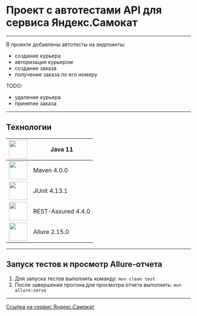 # Проект с автотестами API для сервиса Яндекс.Самокат

---
В проекте добавлены автотесты на эндпоинты:
- создание курьера
- авторизация курьером
- создание заказа
- получение заказа по его номеру

TODO:  
- удаление курьера
- принятие заказа
---
## Технологии

| <img height="50" src="https://proxys.io/files/blog/Java/javalogo.png" width="50"/>  | Java 11            |
|-------------------------------------------------------------------------------------|--------------------|
|<img height="50" src="https://cdn.fs.teachablecdn.com/L2rtxPaRxa4am1VtNegg" width="50"/>| Maven 4.0.0        |
|<img height="50" src="https://avatars.githubusercontent.com/u/874086?s=200&amp;v=4" width="50"/>| JUnit 4.13.1       |
|<img height="50" src="https://avatars.githubusercontent.com/u/19369327?s=280&v=4" width="50"/>| REST-Assured 4.4.0 |
|<img height="50" src="https://encrypted-tbn0.gstatic.com/images?q=tbn:ANd9GcS9HMmuigtfRA2I1XvPSNlRVjl3A4Za7GWZbQ&amp;usqp=CAU" width="50"/>| Allure 2.15.0      |
---
## Запуск тестов и просмотр Allure-отчета

1. Для запуска тестов выполнить команду: `mvn clean test`
2. После завершения прогона для просмотра отчета выполнить: `mvn allure:serve`

---
[Ссылка на сервис Яндекс.Самокат](http://qa-scooter.praktikum-services.ru/)